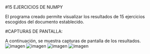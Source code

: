 #15 EJERCICIOS DE NUMPY


El programa creado permite visualizar los resultados de 15 ejercicios escogidos del documento establecido.

#CAPTURAS DE PANTALLA:

A continuación, se muestra capturas de pantalla de los resultados. 
![imagen](https://user-images.githubusercontent.com/58041267/123890593-184e5d80-d91d-11eb-8be0-b8e5e4e17012.png)
![imagen](https://user-images.githubusercontent.com/58041267/123890630-269c7980-d91d-11eb-9bf3-9c2bcb8536b8.png)
![imagen](https://user-images.githubusercontent.com/58041267/123890690-45027500-d91d-11eb-96b7-03fb293c7261.png)
![imagen](https://user-images.githubusercontent.com/58041267/123890753-67948e00-d91d-11eb-86ef-ee618247d99e.png)



